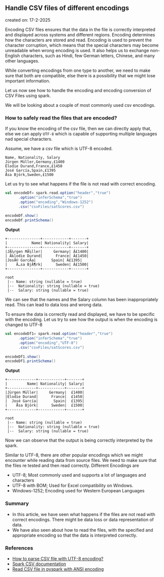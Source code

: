 ## Handle CSV files of different encodings

created on: 17-2-2025

Encoding CSV files ensures that the data in the file is correctly interpreted and displayed across systems and different regions.
Encoding determines how the characters are stored and read. Encoding is used to prevent the character corruption, which means that the special characters may become unreadable when wrong encoding is used.
It also helps us to exchange non-English characters, such as Hindi, few German letters, Chinese, and many other languages.

While converting encodings from one type to another, we need to make sure that both are compatible, else there is a possibility that we might lose important information.

Let us now see how to handle the encoding and encoding conversion of CSV Files using spark.

We will be looking about a couple of most commonly used csv encodings.

### How to safely read the files that are encoded?
If you know the encoding of the csv file, then we can directly apply that, else we can apply `UTF-8` which is capable of supporting multiple languages nad special characters.

Assume, we have a csv file which is UTF-8 encoded. 

```csv
Name, Nationality, Salary
Jürgen Müller,Germany,£1400
Élodie Durand,France,£1450
José García,Spain,£1395
Åsa Björk,Sweden,£1500
```

Let us try to see what happens if the file is not read with correct encoding.

```scala
val encodeDf= spark.read.option("header","true")
      .option("inferSchema","true")
      .option("encoding","Windows-1252")
      .csv("csvFiles/satScores.csv")
    
encodeDf.show()
encodeDf.printSchema()
```
**Output**
```text
+---------------+------------+-------+
|           Name| Nationality| Salary|
+---------------+------------+-------+
|JÃ¼rgen MÃ¼ller|     Germany| Â£1400|
| Ã‰lodie Durand|      France| Â£1450|
|JosÃ© GarcÃ­a|       Spain| Â£1395|
|    Ã…sa BjÃ¶rk|      Sweden| Â£1500|
+---------------+------------+-------+

root
 |-- Name: string (nullable = true)
 |--  Nationality: string (nullable = true)
 |--  Salary: string (nullable = true)
```

We can see that the names and the Salary column has been inappropriately read. This can lead to data loss and wrong data.

To ensure the data is correctly read and displayed, we have to be specific with the encoding.
Let us try to see how the output is when the encoding is changed to UTF-8

```scala
val encodeDf1= spark.read.option("header","true")
      .option("inferSchema","true")
      .option("encoding","UTF-8")
      .csv("csvFiles/satScores.csv")
    
encodeDf1.show()
encodeDf1.printSchema()
```
**Output**
```text
+-------------+------------+-------+
|         Name| Nationality| Salary|
+-------------+------------+-------+
|Jürgen Müller|     Germany|  £1400|
|Élodie Durand|      France|  £1450|
|  José García|       Spain|  £1395|
|    Åsa Björk|      Sweden|  £1500|
+-------------+------------+-------+

root
 |-- Name: string (nullable = true)
 |--  Nationality: string (nullable = true)
 |--  Salary: string (nullable = true)
```
Now we can observe that the output is being correctly interpreted by the spark. 

Similar to UTF-8, there are other popular encodings which we might encounter while reading data from source files. We need to make sure that the files re tested and then read correctly.
Different Encodings are
- UTF-8; Most commonly used and supports a lot of languages and characters
- UTF-8 with BOM; Used for Excel compatibility on Windows.
- Windows-1252; Encoding used for Western European Languages

### Summary
- In this article, we have seen what happens if the files are not read with correct encodings. There might be data loss or data representation of data.
- We have also seen about how to read the files, with the specified and appropriate encoding so that the data is interpreted correctly.

### References
- [How to parse CSV file with UTF-8 encoding?](https://stackoverflow.com/questions/44002651/how-to-parse-csv-file-with-utf-8-encoding)
- [Spark CSV documentation](https://spark.apache.org/docs/3.5.4/sql-data-sources-csv.html)
- [Read CSV file in pyspark with ANSI encoding](https://stackoverflow.com/questions/59645851/read-csv-file-in-pyspark-with-ansi-encoding)
